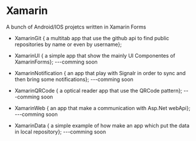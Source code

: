 # Xamarin
A bunch of Android/IOS projetcs written in Xamarin Forms

 * XamarinGit { a multitab app that use the github api to find public repositories by name or even by username};
 
 * XamarinUI { a simple app that show the mainly UI Componentes of XamarinForms}; ---comming soon
 
 * XamarinNotification { an app that play with Signalr in order to sync and then bring some notifications}; ---comming soon
 
 * XamarinQRCode { a optical reader app that use the QRCode pattern}; ---comming soon
 
 * XamarinWeb { an app that make a communication with Asp.Net webApi}; ---comming soon
 
 * XamarinData { a simple example of how make an app which put the data in local repository}; ---comming soon
